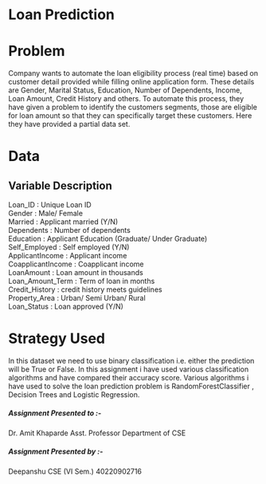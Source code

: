 # Loan Prediction

# Problem
Company wants to automate the loan eligibility process (real time) based on customer detail provided while filling online application form. These details are Gender, Marital Status, Education, Number of Dependents, Income, Loan Amount, Credit History and others. To automate this process, they have given a problem to identify the customers segments, those are eligible for loan amount so that they can specifically target these customers. Here they have provided a partial data set.

# Data

## Variable                    Description

Loan_ID            :         Unique Loan ID</br>
Gender             :         Male/ Female</br>
Married            :         Applicant married (Y/N)</br>
Dependents         :         Number of dependents</br>
Education          :         Applicant Education (Graduate/ Under Graduate)</br>
Self_Employed      :         Self employed (Y/N)</br>
ApplicantIncome    :         Applicant income</br>
CoapplicantIncome  :         Coapplicant income</br>
LoanAmount         :         Loan amount in thousands</br>
Loan_Amount_Term   :         Term of loan in months</br>
Credit_History     :         credit history meets guidelines</br>
Property_Area      :         Urban/ Semi Urban/ Rural</br>
Loan_Status        :         Loan approved (Y/N)

# Strategy Used
In this dataset we need to use binary classification i.e. either the prediction will be True or False. In this assignment i have used various classification algorithms and have compared their accuracy score. Various algorithms i have used to solve the loan prediction problem is RandomForestClassifier , Decision Trees and Logistic Regression.

##### Assignment Presented to :- 
Dr. Amit Khaparde
Asst. Professor 
Department of CSE


##### Assignment Presented by :-
Deepanshu
CSE (VI Sem.)
40220902716
